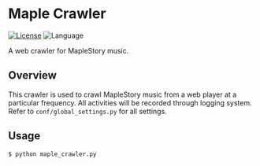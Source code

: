 # Maple Crawler

[![License](https://img.shields.io/badge/license-GPL%203.0-brightgreen.svg)](./LICENSE)
![Language](https://img.shields.io/badge/language-Python-blue.svg)

A web crawler for MapleStory music.

## Overview

This crawler is used to crawl MapleStory music from a web player at a particular frequency. All activities will be recorded through logging system. Refer to `conf/global_settings.py` for all settings.

## Usage

``` bash
$ python maple_crawler.py
```
